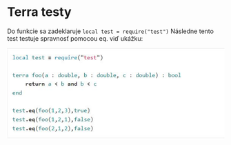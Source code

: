 # Terra testy

Do funkcie sa zadeklaruje `local test = require("test")`
Následne tento test testuje spravnosť pomocou eq. viď ukážku:

![](img/terra.JPG "Test Terra")
